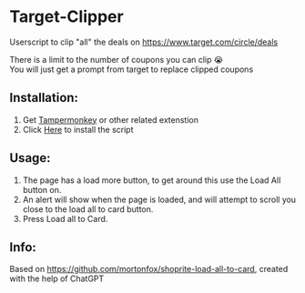 # Target-Clipper
Userscript to clip "all" the deals on  https://www.target.com/circle/deals

There is a limit to the number of coupons you can clip :sob:  
You will just get a prompt from target to replace clipped coupons

## Installation:
1. Get [Tampermonkey](https://www.tampermonkey.net/) or other related  extenstion
2. Click [Here](https://github.com/Misl3d/Target-Clipper/raw/main/Target%20Clipper.user.js) to install the script

## Usage: 
1. The page has a load more button, to get around this use the Load All button on.
2. An alert will show when the page is loaded, and will attempt to scroll you close to the load all to card button.
3. Press Load all to Card.

## Info:
Based on https://github.com/mortonfox/shoprite-load-all-to-card, created with the help of ChatGPT
